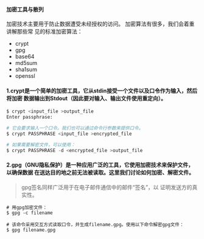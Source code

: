 #### 加密工具与散列

加密技术主要用于防止数据遭受未经授权的访问。 加密算法有很多，我们会着重讲解那些常 见的标准加密算法：

* crypt
* gpg
* base64
* md5sum
* sha1sum
* openssl

#### 1.crypt是一个简单的加密工具，它从stdin接受一个文件以及口令作为输入，然后将加密 数据输出到Stdout（因此要对输入、输出文件使用重定向）。

```py
$ crypt <input_file >output_file
Enter passphrase: 

# 它会要求输入一个口令。我们也可以通过命令行参数来提供口令。
$ crypt PASSPHRASE <input_file >encrypted_file 

# 如果需要解密文件，可以使用：
$ crypt PASSPHRASE -d <encrypted_file >output_file
```

#### 2.gpg（GNU隐私保护）是一种应用广泛的工具，它使用加密技术来保护文件，以确保数据 在送达目的地之前无法被读取。这里我们讨论如何加密、解密文件。

> gpg签名同样广泛用于在电子邮件通信中的邮件“签名”，以 证明发送方的真实性。

```
# 用gpg加密文件：
$ gpg -c filename 

# 该命令采用交互方式读取口令，并生成filename.gpg。使用以下命令解密gpg文件：
$ gpg filename.gpg 
```



